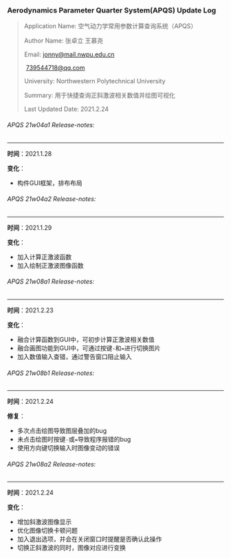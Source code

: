 ### Aerodynamics Parameter Quarter System(APQS) Update Log

> Application Name: 空气动力学常用参数计算查询系统（APQS）
>
> Author Name: 张卓立 王慕尧
>
> Email: jonny@mail.nwpu.edu.cn
>
> ​			739544718@qq.com
>
> University: Northwestern Polytechnical University
>
> Summary: 用于快捷查询正斜激波相关数值并绘图可视化
>
> Last Updated Date:  2021.2.24



###### APQS 21w04a1 Release-notes:

---

**时间**：2021.1.28

**变化**：

+ 构件GUI框架，排布布局



###### APQS 21w04a2 Release-notes:

---

**时间**：2021.1.29

**变化**：

+ 加入计算正激波函数
+ 加入绘制正激波图像函数



###### APQS 21w08a1 Release-notes:

---

**时间**：2021.2.23

**变化**：

+ 融合计算函数到GUI中，可初步计算正激波相关数值
+ 融合画图功能到GUI中，可通过按键`-`和`=`进行切换图片
+ 加入数值输入查错，通过警告窗口阻止输入



###### APQS 21w08b1 Release-notes:

---

**时间**：2021.2.24

**修复**：

+ 多次点击绘图导致图层叠加的bug
+ 未点击绘图时按键`-`或`=`导致程序报错的bug
+ 使用方向键切换输入时图像变动的错误

###### APQS 21w08a2 Release-notes:

---

**时间**：2021.2.24

**变化**：

+ 增加斜激波图像显示
+ 优化图像切换卡顿问题
+ 加入退出选项，并会在关闭窗口时提醒是否确认此操作
+ 切换正斜激波的同时，图像对应进行变换